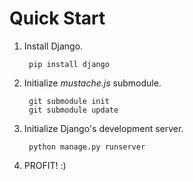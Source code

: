 # Quick Start

1. Install Django.

        pip install django

2. Initialize *mustache.js* submodule.

        git submodule init
        git submodule update

3. Initialize Django's development server.

        python manage.py runserver

4. PROFIT! :)

